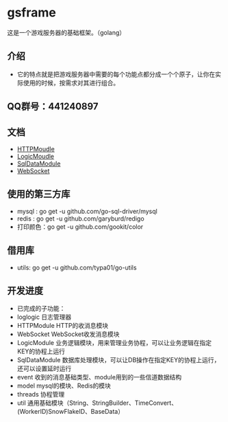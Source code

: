 gsframe
=======
这是一个游戏服务器的基础框架。（golang）

介绍
--------
* 它的特点就是把游戏服务器中需要的每个功能点都分成一个个原子，让你在实际使用的时候，按需求对其进行组合。

QQ群号：441240897
--------
文档
--------
* [HTTPMoudle](https://github.com/buguang01/gsframe/blob/master/module/README_HTTP.md)
* [LogicMoudle](https://github.com/buguang01/gsframe/blob/master/module/README_LOGIC.md)
* [SqlDataModule](https://github.com/buguang01/gsframe/blob/master/module/README_SQL.md)
* [WebSocket](https://github.com/buguang01/gsframe/blob/master/module/README_WEBSOCKET.md)

使用的第三方库
--------
* mysql : go get -u github.com/go-sql-driver/mysql
* redis : go get -u github.com/garyburd/redigo
* 打印颜色：go get -u github.com/gookit/color

借用库
-------
* utils: go get -u github.com/typa01/go-utils

开发进度
--------
* 已完成的子功能：
*   loglogic        日志管理器
*   HTTPModule      HTTP的收消息模块
*   WebSocket       WebSocket收发消息模块
*   LogicModule     业务逻辑模块，用来管理业务协程，可以让业务逻辑在指定KEY的协程上运行
*   SqlDataModule   数据库处理模块，可以让DB操作在指定KEY的协程上运行，还可以设置延时运行
*   event           收到的消息基础类型、module用到的一些信道数据结构
*   model           mysql的模块、Redis的模块
*   threads         协程管理
*   util            通用基础模块（String、StringBuilder、TimeConvert、(WorkerID)SnowFlakeID、BaseData）

